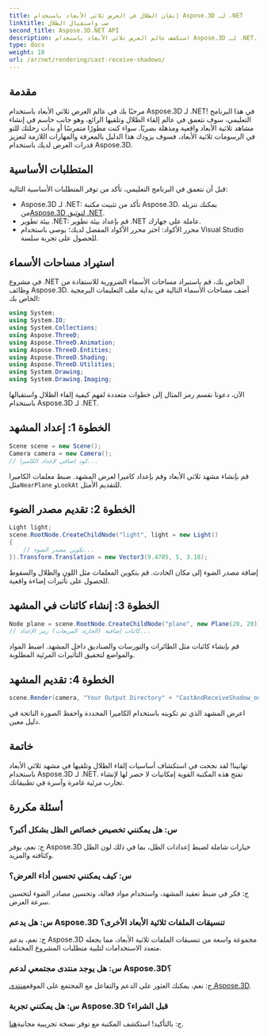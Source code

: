 ```yaml
---
title: إتقان الظلال في العرض ثلاثي الأبعاد باستخدام Aspose.3D لـ .NET
linktitle: صب واستقبال الظلال
second_title: Aspose.3D.NET API
description: استكشف عالم العرض ثلاثي الأبعاد باستخدام Aspose.3D لـ .NET. قم بإلقاء الظلال واستلامها بسهولة. تحميل النسخة التجريبية المجانية من الآن!
type: docs
weight: 10
url: /ar/net/rendering/cast-receive-shadows/
---
```

## مقدمة
مرحبًا بك في عالم العرض ثلاثي الأبعاد باستخدام Aspose.3D لـ .NET! في هذا البرنامج التعليمي، سوف نتعمق في عالم إلقاء الظلال وتلقيها الرائع، وهو جانب حاسم في إنشاء مشاهد ثلاثية الأبعاد واقعية ومذهلة بصريًا. سواء كنت مطورًا متمرسًا أو بدأت رحلتك للتو في الرسومات ثلاثية الأبعاد، فسوف يزودك هذا الدليل بالمعرفة والمهارات اللازمة لتعزيز قدرات العرض لديك باستخدام Aspose.3D.
## المتطلبات الأساسية
قبل أن نتعمق في البرنامج التعليمي، تأكد من توفر المتطلبات الأساسية التالية:
-  Aspose.3D لـ .NET: تأكد من تثبيت مكتبة Aspose.3D. يمكنك تنزيله من[Aspose.3D لتوثيق .NET](https://reference.aspose.com/3d/net/).
- بيئة تطوير .NET: قم بإعداد بيئة تطوير .NET عاملة على جهازك.
- محرر الأكواد: اختر محرر الأكواد المفضل لديك؛ يوصى باستخدام Visual Studio للحصول على تجربة سلسة.
## استيراد مساحات الأسماء
في مشروع .NET الخاص بك، قم باستيراد مساحات الأسماء الضرورية للاستفادة من وظائف Aspose.3D. أضف مساحات الأسماء التالية في بداية ملف التعليمات البرمجية الخاص بك:
```csharp
using System;
using System.IO;
using System.Collections;
using Aspose.ThreeD;
using Aspose.ThreeD.Animation;
using Aspose.ThreeD.Entities;
using Aspose.ThreeD.Shading;
using Aspose.ThreeD.Utilities;
using System.Drawing;
using System.Drawing.Imaging;
```
الآن، دعونا نقسم رمز المثال إلى خطوات متعددة لفهم كيفية إلقاء الظلال واستقبالها باستخدام Aspose.3D لـ .NET.
## الخطوة 1: إعداد المشهد
```csharp
Scene scene = new Scene();
Camera camera = new Camera();
// كود إضافي لإعداد الكاميرا...
```
قم بإنشاء مشهد ثلاثي الأبعاد وقم بإعداد كاميرا لعرض المشهد. ضبط معلمات الكاميرا مثل`NearPlane` و`LookAt` للتقديم الأمثل.
## الخطوة 2: تقديم مصدر الضوء
```csharp
Light light;
scene.RootNode.CreateChildNode("light", light = new Light()
{
    // تكوين مصدر الضوء...
}).Transform.Translation = new Vector3(9.4785, 5, 3.18);
```
إضافة مصدر الضوء إلى مكان الحادث. قم بتكوين المعلمات مثل اللون والظلال والسقوط للحصول على تأثيرات إضاءة واقعية.
## الخطوة 3: إنشاء كائنات في المشهد
```csharp
Node plane = scene.RootNode.CreateChildNode("plane", new Plane(20, 20));
// كائنات إضافية (الحارة، المربعات) رمز الإعداد...
```
قم بإنشاء كائنات مثل الطائرات والتورسات والصناديق داخل المشهد. اضبط المواد والمواضع لتحقيق التأثيرات المرئية المطلوبة.
## الخطوة 4: تقديم المشهد
```csharp
scene.Render(camera, "Your Output Directory" + "CastAndReceiveShadow_out.png", new Size(1024, 1024), ImageFormat.Png, opt);
```
اعرض المشهد الذي تم تكوينه باستخدام الكاميرا المحددة واحفظ الصورة الناتجة في دليل معين.
## خاتمة
تهانينا! لقد نجحت في استكشاف أساسيات إلقاء الظلال وتلقيها في مشهد ثلاثي الأبعاد باستخدام Aspose.3D لـ .NET. تفتح هذه المكتبة القوية إمكانيات لا حصر لها لإنشاء تجارب مرئية غامرة وآسرة في تطبيقاتك.
## أسئلة مكررة
### س: هل يمكنني تخصيص خصائص الظل بشكل أكبر؟
ج: نعم، يوفر Aspose.3D خيارات شاملة لضبط إعدادات الظل، بما في ذلك لون الظل وكثافته والمزيد.
### س: كيف يمكنني تحسين أداء العرض؟
ج: فكر في ضبط تعقيد المشهد، واستخدام مواد فعالة، وتحسين مصادر الضوء لتحسين سرعة العرض.
### س: هل يدعم Aspose.3D تنسيقات الملفات ثلاثية الأبعاد الأخرى؟
ج: نعم، يدعم Aspose.3D مجموعة واسعة من تنسيقات الملفات ثلاثية الأبعاد، مما يجعله متعدد الاستخدامات لتلبية متطلبات المشروع المختلفة.
### س: هل يوجد منتدى مجتمعي لدعم Aspose.3D؟
 ج: نعم، يمكنك العثور على الدعم والتفاعل مع المجتمع على الموقع[منتدى Aspose.3D](https://forum.aspose.com/c/3d/18).
### س: هل يمكنني تجربة Aspose.3D قبل الشراء؟
 ج: بالتأكيد! استكشف المكتبة مع توفر نسخة تجريبية مجانية[هنا](https://releases.aspose.com/).